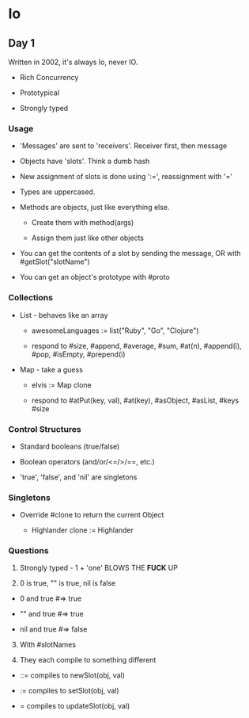 # Io

## Day 1

Written in 2002, it's always Io, never IO.

- Rich Concurrency

- Prototypical

- Strongly typed

### Usage

- 'Messages' are sent to 'receivers'. Receiver first, then message

- Objects have 'slots'. Think a dumb hash

- New assignment of slots is done using ':=', reassignment with '='

- Types are uppercased.

- Methods are objects, just like everything else.

  - Create them with method(args)

  - Assign them just like other objects

- You can get the contents of a slot by sending the message, OR with
  #getSlot("slotName")

- You can get an object's prototype with #proto

### Collections

- List - behaves like an array

  - awesomeLanguages := list("Ruby", "Go", "Clojure")

  - respond to #size, #append, #average, #sum, #at(n), #append(i),
    #pop, #isEmpty, #prepend(i)

- Map - take a guess

  - elvis := Map clone

  - respond to #atPut(key, val), #at(key), #asObject, #asList, #keys
    #size

### Control Structures

- Standard booleans (true/false)

- Boolean operators (and/or/<=/>/==, etc.)

- 'true', 'false', and 'nil' are singletons

### Singletons

- Override #clone to return the current Object

  - Highlander clone := Highlander

### Questions

1) Strongly typed - 1 + 'one' BLOWS THE **FUCK** UP

2) 0 is true, "" is true, nil is false

  - 0 and true #=> true

  - "" and true #=> true

  - nil and true #=> false

3) With #slotNames

4) They each compile to something different

  - ::= compiles to newSlot(obj, val)

  - := compiles to setSlot(obj, val)

  - = compiles to updateSlot(obj, val)
